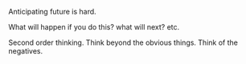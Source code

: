 
Anticipating future is hard.

What will happen if you do this? what will next? etc.

Second order thinking. Think beyond the obvious things. Think of the negatives.